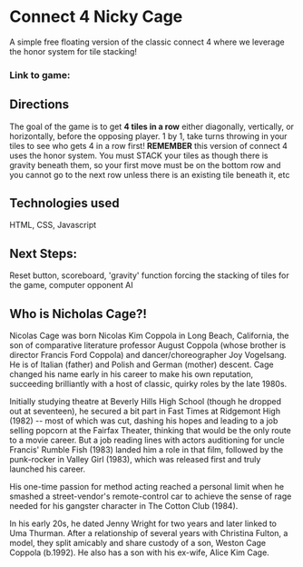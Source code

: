 # Connect 4 Nicky Cage
A simple free floating version of the classic connect 4 where we leverage the honor system for tile stacking!

### Link to game:








## Directions
The goal of the game is to get **4 tiles in a row** either diagonally, vertically, or horizontally, before the opposing player.
1 by 1, take turns throwing in your tiles to see who gets 4 in a row first!
**REMEMBER** this version of connect 4 uses the honor system. You must STACK your tiles as though there is gravity beneath them, so your first move must be on the bottom row and you cannot go to the next row unless there is an existing tile beneath it, etc

## Technologies used
HTML, CSS, Javascript

## Next Steps:
Reset button, scoreboard, 'gravity' function forcing the stacking of tiles for the game, computer opponent AI

## **Who is Nicholas Cage?!**
Nicolas Cage was born Nicolas Kim Coppola in Long Beach, California, the son of comparative literature professor August Coppola (whose brother is director Francis Ford Coppola) and dancer/choreographer Joy Vogelsang. He is of Italian (father) and Polish and German (mother) descent. Cage changed his name early in his career to make his own reputation, succeeding brilliantly with a host of classic, quirky roles by the late 1980s.

Initially studying theatre at Beverly Hills High School (though he dropped out at seventeen), he secured a bit part in Fast Times at Ridgemont High (1982) -- most of which was cut, dashing his hopes and leading to a job selling popcorn at the Fairfax Theater, thinking that would be the only route to a movie career. But a job reading lines with actors auditioning for uncle Francis' Rumble Fish (1983) landed him a role in that film, followed by the punk-rocker in Valley Girl (1983), which was released first and truly launched his career.

His one-time passion for method acting reached a personal limit when he smashed a street-vendor's remote-control car to achieve the sense of rage needed for his gangster character in The Cotton Club (1984).

In his early 20s, he dated Jenny Wright for two years and later linked to Uma Thurman. After a relationship of several years with Christina Fulton, a model, they split amicably and share custody of a son, Weston Cage Coppola (b.1992). He also has a son with his ex-wife, Alice Kim Cage.
